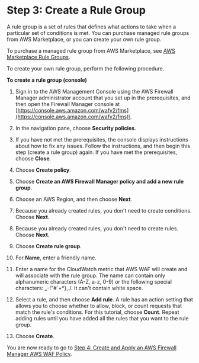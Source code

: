 # Step 3: Create a Rule Group<a name="get-started-fms-create-rule-group"></a>

A rule group is a set of rules that defines what actions to take when a particular set of conditions is met\. You can purchase managed rule groups from AWS Marketplace, or you can create your own rule group\.

To purchase a managed rule group from AWS Marketplace, see [AWS Marketplace Rule Groups](waf-managed-rule-groups.md)\.

To create your own rule group, perform the following procedure\.<a name="get-started-fms-create-rule-group-procedure"></a>

**To create a rule group \(console\)**

1. Sign in to the AWS Management Console using the AWS Firewall Manager administrator account that you set up in the prerequisites, and then open the Firewall Manager console at [https://console.aws.amazon.com/wafv2/fms](https://console.aws.amazon.com/wafv2/fms)\. 

1. In the navigation pane, choose **Security policies**\. 

1. If you have not met the prerequisites, the console displays instructions about how to fix any issues\. Follow the instructions, and then begin this step \(create a rule group\) again\. If you have met the prerequisites, choose **Close**\. 

1. Choose **Create policy**\.

1. Choose **Create an AWS Firewall Manager policy and add a new rule group**\.

1. Choose an AWS Region, and then choose **Next**\.

1. Because you already created rules, you don't need to create conditions\. Choose **Next**\.

1. Because you already created rules, you don't need to create rules\. Choose **Next**\.

1. Choose **Create rule group**\.

1. For **Name**, enter a friendly name\. 

1. Enter a name for the CloudWatch metric that AWS WAF will create and will associate with the rule group\. The name can contain only alphanumeric characters \(A\-Z, a\-z, 0\-9\) or the following special characters: \_\-\!"\#`\+\*\},\./\. It can't contain white space\.

1. Select a rule, and then choose **Add rule**\. A rule has an action setting that allows you to choose whether to allow, block, or count requests that match the rule's conditions\. For this tutorial, choose **Count**\. Repeat adding rules until you have added all the rules that you want to the rule group\.

1. Choose **Create**\.

You are now ready to go to [Step 4: Create and Apply an AWS Firewall Manager AWS WAF Policy](get-started-fms-create-security-policy.md)\.
